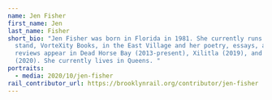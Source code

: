 ```yaml
---
name: Jen Fisher
first_name: Jen
last_name: Fisher
short_bio: "Jen Fisher was born in Florida in 1981. She currently runs the book
  stand, VorteXity Books, in the East Village and her poetry, essays, and
  reviews appear in Dead Horse Bay (2013-present), Xilitla (2019), and Vietnam
  (2020). She currently lives in Queens. "
portraits:
  - media: 2020/10/jen-fisher
rail_contributor_url: https://brooklynrail.org/contributor/jen-fisher
---
```

